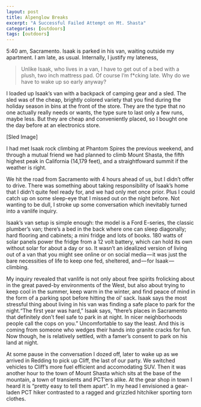 ```yaml
---
layout: post
title: Alpenglow Breaks
excerpt: "A Successful Failed Attempt on Mt. Shasta"
categories: [outdoors]
tags: [outdoors]
---
```


5:40 am, Sacramento. Isaak is parked in his van, waiting outside my apartment. I am late, as usual. Internally, I justify my lateness,

> Unlike Isaak, who lives in a van, I have to get out of a bed with a plush, two inch mattress pad. Of course I’m f*cking late. Why do we have to wake up so early anyway?

I loaded up Isaak’s van with a backpack of camping gear and a sled. The sled was of the cheap, brightly colored variety that you find during the holiday season in bins at the front of the store. They are the type that no one actually really needs or wants, the type sure to last only a few runs, maybe less. But they are cheap and conveniently placed, so I bought one the day before at an electronics store.

[Sled Image]

I had met Isaak rock climbing at Phantom Spires the previous weekend, and through a mutual friend we had planned to climb Mount Shasta, the fifth highest peak in California (14,179 feet), and a straightfoward summit if the weather is right.

We hit the road from Sacramento with 4 hours ahead of us, but I didn’t offer to drive. There was something about taking responsibility of Isaak’s home that I didn’t quite feel ready for, and we had only met once prior. Plus I could catch up on some sleep-eye that I missed out on the night before. Not wanting to be dull, I stroke up some conversation which inevitably turned into a vanlife inquiry.

Isaak’s van setup is simple enough: the model is a Ford E-series, the classic plumber’s van; there’s a bed in the back where one can sleep diagonally; hard flooring and cabinets; a mini fridge and lots of books. 180 watts of solar panels power the fridge from a 12 volt battery, which can hold its own without solar for about a day or so. It wasn’t an idealized version of living out of a van that you might see online or on social media — it was just the bare necessities of life to keep one fed, sheltered, and — for Isaak — climbing.


My inquiry revealed that vanlife is not only about free spirits frolicking about in the great paved-by environments of the West, but also about trying to keep cool in the summer, keep warm in the winter, and find peace of mind in the form of a parking spot before hitting the ol’ sack. Isaak says the most stressful thing about living in his van was finding a safe place to park for the night.“The first year was hard,” Isaak says, “there’s places in Sacramento that definitely don’t feel safe to park in at night. In nicer neighborhoods people call the cops on you.” Uncomfortable to say the least. And this is coming from someone who wedges their hands into granite cracks for fun. Now though, he is relatively settled, with a famer’s consent to park on his land at night.

At some pause in the conversation I dozed off, later to wake up as we arrived in Redding to pick up Cliff, the last of our party. We switched vehicles to Cliff’s more fuel efficient and accomodating SUV. Then it was another hour to the town of Mount Shasta which sits at the base of the mountain, a town of transients and PCT’ers alike. At the gear shop in town I heard it is “pretty easy to tell them apart”. In my head I envisioned a gear-laden PCT hiker contrasted to a ragged and grizzled hitchiker sporting torn clothes.
